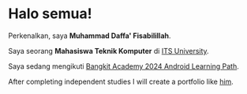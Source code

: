 # Halo semua! 

Perkenalkan, saya **Muhammad Daffa' Fisabilillah**.<br>

Saya seorang **Mahasiswa Teknik Komputer** di [ITS University](https://www.its.ac.id/).<br>

Saya sedang mengikuti [Bangkit Academy 2024 Android Learning Path](https://kampusmerdeka.kemdikbud.go.id/program/studi-independen/browse/5bdeace0-0e53-4f72-ba4b-0ee9b1779f56/4bfcd8cc-6195-11ee-a110-167f9ce5033b).<br> 

After completing independent studies I will create a portfolio like [him](https://github.com/sandhikagalih).<br>
